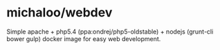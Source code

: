 michaloo/webdev
=========

Simple apache + php5.4 (ppa:ondrej/php5-oldstable) + nodejs (grunt-cli bower gulp) docker image
for easy web development.
